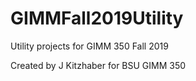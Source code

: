 # GIMMFall2019Utility
Utility projects for GIMM 350 Fall 2019

Created by J Kitzhaber for BSU GIMM 350